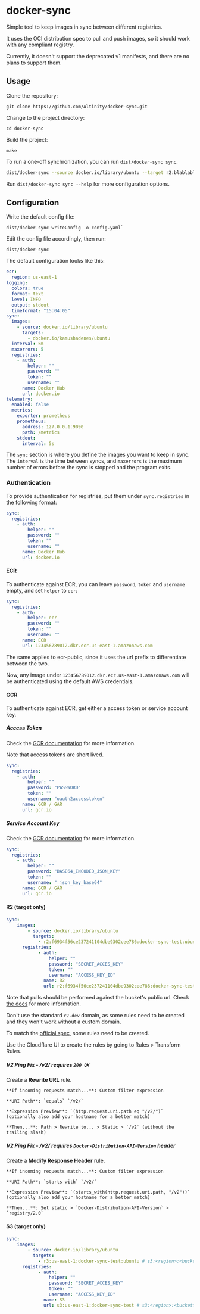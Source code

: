 # docker-sync

Simple tool to keep images in sync between different registries.

It uses the OCI distribution spec to pull and push images, so it should work with any compliant registry.

Currently, it doesn't support the deprecated v1 manifests, and there are no plans to support them.

## Usage

Clone the repository:

```console
git clone https://github.com/Altinity/docker-sync.git
```

Change to the project directory:

```console
cd docker-sync
```

Build the project:

```console
make
```

To run a one-off synchronization, you can run `dist/docker-sync sync`.

```sh
dist/docker-sync --source docker.io/library/ubuntu --target r2:blablabla:docker-sync-test:ubuntu --source-username foo --source-password bar --target-username foo --target-password bar
```

Run `dist/docker-sync sync --help` for more configuration options.

## Configuration

Write the default config file:

```console
dist/docker-sync writeConfig -o config.yaml`
```

Edit the config file accordingly, then run:

```console
dist/docker-sync
```

The default configuration looks like this:

```yaml
ecr:
  region: us-east-1
logging:
  colors: true
  format: text
  level: INFO
  output: stdout
  timeformat: "15:04:05"
sync:
  images:
    - source: docker.io/library/ubuntu
      targets:
        - docker.io/kamushadenes/ubuntu
  interval: 5m
  maxerrors: 5
  registries:
    - auth:
        helper: ""
        password: ""
        token: ""
        username: ""
      name: Docker Hub
      url: docker.io
telemetry:
  enabled: false
  metrics:
    exporter: prometheus
    prometheus:
      address: 127.0.0.1:9090
      path: /metrics
    stdout:
      interval: 5s
```

The `sync` section is where you define the images you want to keep in sync. The `interval` is the time between syncs, and `maxerrors` is the maximum number of errors before the sync is stopped and the program exits.

### Authentication

To provide authentication for registries, put them under `sync.registries` in the following format:

```yaml
sync:
  registries:
    - auth:
        helper: ""
        password: ""
        token: ""
        username: ""
      name: Docker Hub
      url: docker.io
```

#### ECR

To authenticate against ECR, you can leave `password`, `token` and `username` empty, and set `helper` to `ecr`:

```yaml
sync:
  registries:
    - auth:
        helper: ecr
        password: ""
        token: ""
        username: ""
      name: ECR
      url: 123456789012.dkr.ecr.us-east-1.amazonaws.com
```

The same applies to ecr-public, since it uses the url prefix to differentiate between the two.

Now, any image under `123456789012.dkr.ecr.us-east-1.amazonaws.com` will be authenticated using the default AWS credentials.

#### GCR

To authenticate against ECR, get either a access token or service account key.

##### Access Token

Check the [GCR documentation](https://cloud.google.com/artifact-registry/docs/docker/authentication#token) for more information.

Note that access tokens are short lived.

```yaml
sync:
  registries:
    - auth:
        helper: ""
        password: "PASSWORD"
        token: ""
        username: "oauth2accesstoken"
      name: GCR / GAR
      url: gcr.io
```

##### Service Account Key

Check the [GCR documentation](https://cloud.google.com/artifact-registry/docs/docker/authentication#json-key) for more information.

```yaml
sync:
  registries:
    - auth:
        helper: ""
        password: "BASE64_ENCODED_JSON_KEY"
        token: ""
        username: "_json_key_base64"
      name: GCR / GAR
      url: gcr.io
```

#### R2 (target only)

```yaml
sync:
    images:
        - source: docker.io/library/ubuntu
          targets:
            - r2:f6934f56ce237241104dbe9302cee786:docker-sync-test:ubuntu # r2:<endpoint>:<bucket>:<image>
      registries:
            - auth:
                helper: ""
                password: "SECRET_ACCES_KEY"
                token: ""
                username: "ACCESS_KEY_ID"
              name: R2
              url: r2:f6934f56ce237241104dbe9302cee786:docker-sync-test # r2:<endpoint>:<bucket>
```

Note that pulls should be performed against the bucket's public url. Check [the docs](https://developers.cloudflare.com/r2/buckets/public-buckets/#enable-managed-public-access) for more information.

Don't use the standard `r2.dev` domain, as some rules need to be created and they won't work without a custom domain.

To match the [official spec](https://github.com/openshift/docker-distribution/blob/master/docs/spec/api.md#api-version-check), some rules need to be created.

Use the Cloudflare UI to create the rules by going to Rules > Transform Rules.

##### V2 Ping Fix - /v2/ requires `200 OK`

Create a **Rewrite URL** rule.

```
**If incoming requests match...**: Custom filter expression

**URI Path**: `equals` `/v2/`

**Expression Preview**: `(http.request.uri.path eq "/v2/")` (optionally also add your hostname for a better match)

**Then...**: Path > Rewrite to... > Static > `/v2` (without the trailing slash)
```

##### V2 Ping Fix - /v2/ requires `Docker-Distribution-API-Version` header

Create a **Modify Response Header** rule.

```
**If incoming requests match...**: Custom filter expression

**URI Path**: `starts with` `/v2/`

**Expression Preview**: `(starts_with(http.request.uri.path, "/v2"))` (optionally also add your hostname for a better match)

**Then...**: Set static > `Docker-Distribution-API-Version` > `registry/2.0`
```

#### S3 (target only)

```yaml
sync:
    images:
        - source: docker.io/library/ubuntu
          targets:
            - r3:us-east-1:docker-sync-test:ubuntu # s3:<region>:<bucket>:<image>
      registries:
            - auth:
                helper: ""
                password: "SECRET_ACCES_KEY"
                token: ""
                username: "ACCESS_KEY_ID"
              name: S3
              url: s3:us-east-1:docker-sync-test # s3:<region>:<bucket>
```

